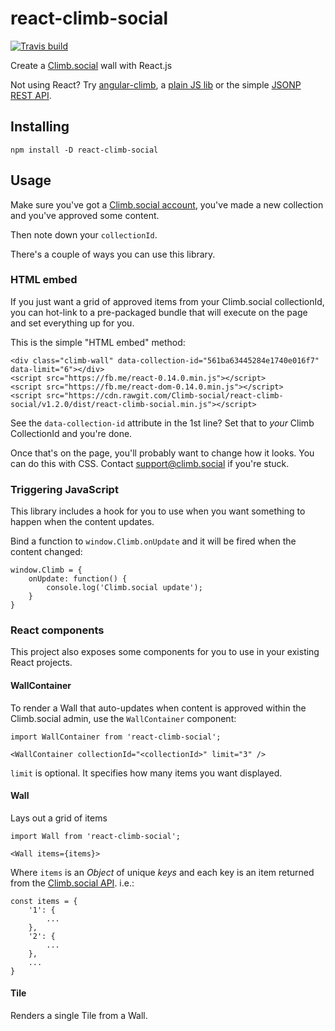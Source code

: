 # react-climb-social

[![Travis build](https://img.shields.io/travis/Climb-social/react-climb-social.svg?style=flat-square)](https://travis-ci.org/Climb-social/react-climb-social)

Create a [Climb.social](http://climb.social/?utm_source=github&utm_medium=readme&utm_campaign=react-climb-social) wall with React.js

Not using React? Try [angular-climb](https://github.com/Climb-social/angular-climb), a [plain JS lib](https://github.com/Climb-social/climb-social) or the simple [JSONP REST API](https://github.com/Climb-social/climb-social).

## Installing
    npm install -D react-climb-social

## Usage

Make sure you've got a [Climb.social account](http://app.climb.social/#signup), you've made a new collection and you've approved some content.

Then note down your `collectionId`.

There's a couple of ways you can use this library.

### HTML embed

If you just want a grid of approved items from your Climb.social collectionId,
you can hot-link to a pre-packaged bundle that will execute on the page and set
everything up for you.

This is the simple "HTML embed" method:

    <div class="climb-wall" data-collection-id="561ba63445284e1740e016f7" data-limit="6"></div>
    <script src="https://fb.me/react-0.14.0.min.js"></script>
    <script src="https://fb.me/react-dom-0.14.0.min.js"></script>
    <script src="https://cdn.rawgit.com/Climb-social/react-climb-social/v1.2.0/dist/react-climb-social.min.js"></script>

See the `data-collection-id` attribute in the 1st line? Set that to _your_ Climb CollectionId and you're done.

Once that's on the page, you'll probably want to change how it looks. You can do this with CSS.
Contact [support@climb.social](mailto:support@climb.social) if you're stuck.

### Triggering JavaScript

This library includes a hook for you to use when you want something to happen when the content updates.

Bind a function to `window.Climb.onUpdate` and it will be fired when the content changed:

    window.Climb = {
        onUpdate: function() {
            console.log('Climb.social update');
        }
    }


### React components

This project also exposes some components for you to use in your existing React projects.

#### WallContainer

To render a Wall that auto-updates when content is approved within the Climb.social admin,
use the `WallContainer` component:

    import WallContainer from 'react-climb-social';

    <WallContainer collectionId="<collectionId>" limit="3" />

`limit` is optional. It specifies how many items you want displayed.

#### Wall

Lays out a grid of items

    import Wall from 'react-climb-social';

    <Wall items={items}>


Where `items` is an _Object_ of unique _keys_ and each key is an item returned from the [Climb.social API](http://docs.climb.social). i.e.:

    const items = {
        '1': {
            ...
        },
        '2': {
            ...
        },
        ...
    }

#### Tile

Renders a single Tile from a Wall.

